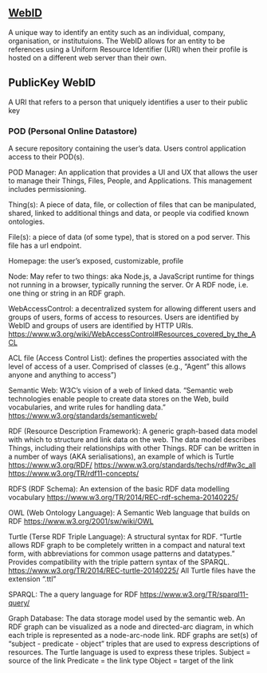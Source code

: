 ## [WebID](https://www.w3.org/wiki/WebID)
A unique way to identify an entity such as an individual, company, organisation, or institutuions. The WebID allows for an entity to be references using a Uniform Resource Identifier (URI) when their profile is hosted on a different web server than their own. 

## PublicKey WebID
A URI that refers to a person that uniquely identifies a user to their public key

### POD (Personal Online Datastore)
A secure repository containing the user’s data. Users control application access to their POD(s).

POD Manager: An application that provides a UI and UX that allows the user to manage their Things, Files, People, and Applications. This management includes permissioning.

Thing(s): A piece of data, file, or collection of files that can be manipulated, shared, linked to additional things and data, or people via codified known ontologies.

File(s): a piece of data (of some type), that is stored on a pod server. This file has a url endpoint. 

Homepage: the user’s exposed, customizable, profile

Node: May refer to two things:
aka Node.js, a JavaScript runtime for things not running in a browser, typically running the server.
Or A RDF node, i.e. one thing or string in an RDF graph.

WebAccessControl:  a decentralized system for allowing different users and groups of users, forms of access to resources. Users are identified by WebID and groups of users are identified by HTTP URIs.  
https://www.w3.org/wiki/WebAccessControl#Resources_covered_by_the_ACL

 ACL file (Access Control List): defines the properties associated with the level of access of a user. Comprised of classes (e.g., “Agent” this allows anyone and anything to access”)

Semantic Web: W3C’s vision of a web of linked data. “Semantic web technologies enable people to create data stores on the Web, build vocabularies, and write rules for handling data.”
https://www.w3.org/standards/semanticweb/

RDF (Resource Description Framework): A generic graph-based data model with which to structure and link data on the web. The data model describes Things, including their relationships with other Things. RDF can be written in a number of ways (AKA serialisations), an example of which is Turtle
https://www.w3.org/RDF/
https://www.w3.org/standards/techs/rdf#w3c_all
https://www.w3.org/TR/rdf11-concepts/


RDFS (RDF Schema): An extension of the basic RDF data modelling vocabulary
https://www.w3.org/TR/2014/REC-rdf-schema-20140225/


OWL (Web Ontology Language): A Semantic Web language that builds on RDF
https://www.w3.org/2001/sw/wiki/OWL


Turtle (Terse RDF Triple Language): A structural syntax for RDF. “Turtle allows RDF graph to be completely written in a compact and natural text form, with abbreviations for common usage patterns and datatypes.” Provides compatibility with the triple pattern syntax of the SPARQL.
https://www.w3.org/TR/2014/REC-turtle-20140225/ 
All Turtle files have the extension “.ttl”


SPARQL: The a query language for RDF
https://www.w3.org/TR/sparql11-query/ 

Graph Database: The data storage model used by the semantic web. An RDF graph can be visualized as a node and directed-arc diagram, in which each triple is represented as a node-arc-node link. 
 RDF graphs are set(s) of “subject - predicate - object” triples that are used to express descriptions of resources. The Turtle language is used to express these triples. 
Subject = source of the link
Predicate = the link type
Object = target of the link
